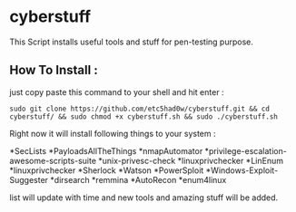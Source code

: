 # cyberstuff
This Script installs useful tools and stuff for pen-testing purpose.

## How To Install : 

just copy paste this command to your shell and hit enter  : 

`sudo git clone https://github.com/etc5had0w/cyberstuff.git && cd cyberstuff/ && sudo chmod +x cyberstuff.sh && sudo ./cyberstuff.sh`


Right now it will install following things to your system : 

*SecLists
*PayloadsAllTheThings
*nmapAutomator
*privilege-escalation-awesome-scripts-suite
*unix-privesc-check
*linuxprivchecker
*LinEnum
*linuxprivchecker
*Sherlock
*Watson
*PowerSploit
*Windows-Exploit-Suggester
*dirsearch
*remmina
*AutoRecon
*enum4linux

list will update with time and new tools and amazing stuff will be added.
